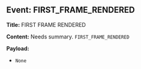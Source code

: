 ## Event: FIRST_FRAME_RENDERED

**Title:** FIRST FRAME RENDERED

**Content:**
Needs summary.
`FIRST_FRAME_RENDERED`

**Payload:**
- `None`